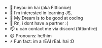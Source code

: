 - 👋 heyou im hai (aka Fittionice)
- 👀 I’m interested in learning JS,
- 🌱 My Dream is to be good at coding
- 💞️ Rn, i dont have a partner :(
- 📫 u can contact me via discord (fittixnfire)
- 😄 Pronouns: he/him
- ⚡ Fun fact: im a rEAl rEaL hai :D

<!---
Fittionice/Fittionice is a ✨ special ✨ repository because its `README.md` (this file) appears on your GitHub profile.
You can click the Preview link to take a look at your changes.
--->
